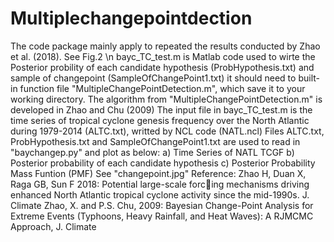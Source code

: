 # Multiplechangepointdection
The code package mainly apply to repeated the results conducted by Zhao et al. (2018). See Fig.2 \n
bayc_TC_test.m is Matlab code used to wirte the Posterior probility of each candidate hypothesis (ProbHypothesis.txt) and sample of changepoint (SampleOfChangePoint1.txt)
                 it should need to built-in function file "MultipleChangePointDetection.m", which save it to your working directory. 
The algorithm from "MultipleChangePointDetection.m" is developed in Zhao and Chu (2009)
The input file in bayc_TC_test.m is the time series of tropical cyclone genesis frequency over the North Atlantic during 1979-2014 (ALTC.txt), writted by NCL code (NATL.ncl)
Files ALTC.txt, ProbHypothesis.txt and SampleOfChangePoint1.txt are used to read in "baychangep.py" and plot as below: 
a) Time Series of  NATL TCGF
b) Posterior probability of each candidate hypothesis
c) Posterior Probability Mass Funtion (PMF)
See "changepoint.jpg"
Reference:
Zhao H, Duan X, Raga GB, Sun F 2018: Potential large-scale forcing mechanisms driving enhanced North Atlantic tropical cyclone 
activity since the mid-1990s. J. Climate
Zhao, X. and P.S. Chu, 2009: Bayesian Change-Point Analysis for Extreme Events 
	(Typhoons, Heavy Rainfall, and Heat Waves): A RJMCMC Approach, J. Climate
 
